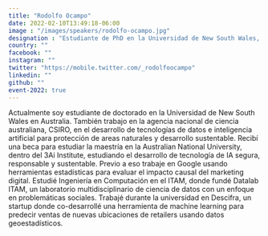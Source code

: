 ```yaml
---
title: "Rodolfo Ocampo"
date: 2022-02-10T13:49:18-06:00
image : "/images/speakers/rodolfo-ocampo.jpg"
designation : "Estudiante de PhD en la Universidad de New South Wales, Sydney. Asistente de Investigación en CSIRO."
country: ""
facebook: ""
instagram: ""
twitter: "https://mobile.twitter.com/_rodolfoocampo"
linkedin: ""
github: ""
event-2022: true
---
```


Actualmente soy estudiante de doctorado en la Universidad de New South Wales en Australia. También trabajo en la agencia nacional de ciencia australiana, CSIRO, en el desarrollo de tecnologías de datos e inteligencia artificial para protección de areas naturales y desarrollo sustentable. Recibí una beca para estudiar la maestría en la Australian National University, dentro del 3Ai Institute, estudiando el desarrollo de tecnología de IA segura, responsable y sustentable. Previo a eso trabaje en Google usando herramientas estadísticas para evaluar el impacto causal del marketing digital. Estudié Ingeniería en Computación en el ITAM, donde fundé Datalab ITAM, un laboratorio multidisciplinario de ciencia de datos con un enfoque en problemáticas sociales. Trabajé durante la universidad en Descifra, un startup donde co-desarrollé una herramienta de machine learning para predecir ventas de nuevas ubicaciones de retailers usando datos geoestadísticos.
